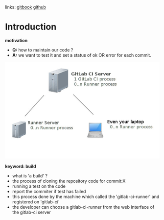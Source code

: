 links: [gitbook](http://linnovate.gitbooks.io/handbook/content/) [github](https://github.com/linnovate/handbook/)


# Introduction

**motivation**
- **Q:** how to maintain our code ?
- **A:** we want to test it and set a status of ok OR error for each commit.


![cover](cover.jpg)

**keyword: build**

- what is 'a build' ?
- the process of cloning the repository code for commit:X
- running a test on the code
- report the commiter if test has failed
- this process done by the machine which called the 'gitlab-ci-runner' and registered on 'gitlab-ci'
- the developer can choose a gitlab-ci-runner from the web interface of the gitlab-ci server
